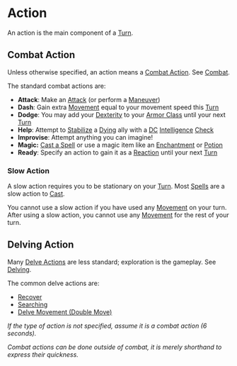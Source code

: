 # Action

An action is the main component of a [Turn](Turn.md).

## Combat Action

Unless otherwise specified, an action means a [Combat Action](Action.md#Combat%20Action). See [Combat](Combat.md).

The standard combat actions are:

- **Attack**: Make an [Attack](Attack.md) (or perform a [Maneuver](Maneuver.md))
- **Dash**: Gain extra [Movement](Movement.md) equal to your movement speed this [Turn](Turn.md)
- **Dodge**: You may add your [Dexterity](../Player%20Characters/Chosen%20Statistics/Dexterity.md) to your [Armor Class](../Player%20Characters/Derived%20Statistics/Armor%20Class.md) until your next [Turn](Turn.md)
- **Help**: Attempt to [Stabilize](../Conditions/Stabilized.md) a [Dying](../Conditions/Dying.md) ally with a [DC](DC.md) [Intelligence](../Player%20Characters/Chosen%20Statistics/Intelligence.md) [Check](Check.md)
- **Improvise**: Attempt anything you can imagine!
- **Magic:** [Cast a Spell](../Magic/Spellcasting/Spellcasting.md) or use a magic item like an [Enchantment](../Magic/Enchanting/Enchantment%20Rules.md) or [Potion](../Magic/Alchemy/Potion%20Rules.md)
- **Ready**: Specify an action to gain it as a [Reaction](Reaction.md) until your next [Turn](Turn.md)

### Slow Action

A slow action requires you to be stationary on your [Turn](Turn.md). Most [Spells](../Magic/Spellcasting/Spells.md) are a slow action to [Cast](../Magic/Spellcasting/Spellcasting.md).

You cannot use a slow action if you have used any [Movement](Movement.md) on your turn. After using a slow action, you cannot use any [Movement](Movement.md) for the rest of your turn.

## Delving Action

Many [Delve Actions](Delving.md#Primary%20Delve%20Actions) are less standard; exploration is the gameplay. See [Delving](Delving.md).

The common delve actions are:

- [Recover](Delving.md#Recover)
- [Searching](Delving.md#Searching)
- [Delve Movement (Double Move)](Delving.md#Delve%20Movement)

*If the type of action is not specified, assume it is a combat action (6 seconds).*

*Combat actions can be done outside of combat, it is merely shorthand to express their quickness.*

